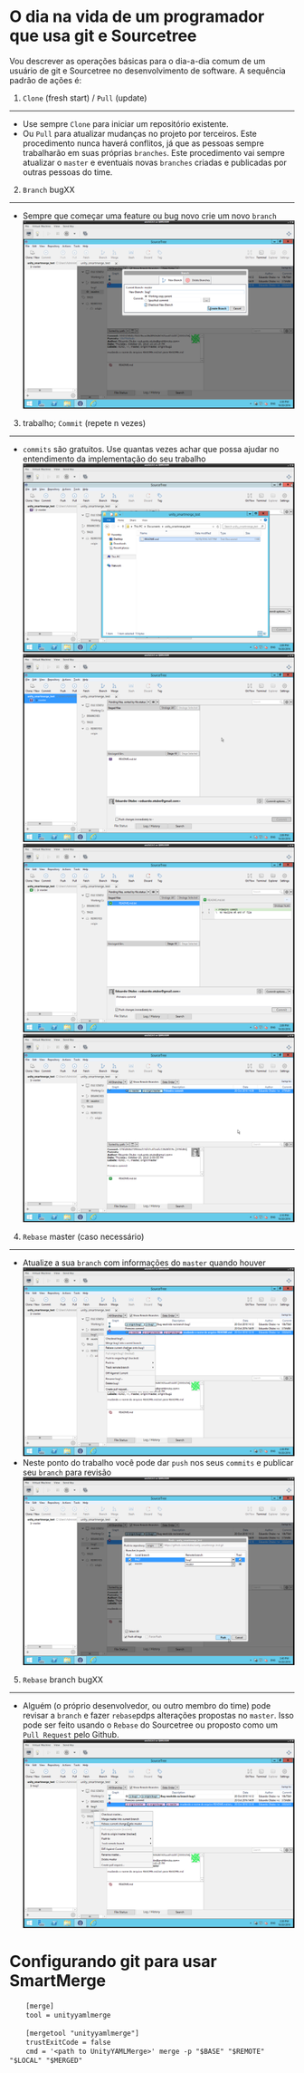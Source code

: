 O dia na vida de um programador que usa git e Sourcetree
===================
Vou descrever as operações básicas para o dia-a-dia comum de um usuário de git e Sourcetree no desenvolvimento de software. A sequência padrão de ações é:
 1. `Clone` (fresh start) / `Pull` (update)
------------------------------------------
- Use sempre `Clone` para iniciar um repositório existente.
- Ou `Pull` para atualizar mudanças no projeto por terceiros. Este procedimento nunca haverá conflitos, já que as pessoas sempre trabalharão em suas próprias `branches`. Este procedimento vai sempre atualizar o `master` e eventuais novas `branches` criadas e publicadas por outras pessoas do time.

 2. `Branch` bugXX
------------------
- Sempre que começar uma feature ou bug novo crie um novo `branch`
![Criando um novo branch](https://raw.githubusercontent.com/otubo/unity_smartmerge_test/master/pictures/branch.png)

 3. trabalho; `Commit` (repete n vezes)
---------------------------------------
- `commits` são gratuitos. Use quantas vezes achar que possa ajudar no entendimento da implementação do seu trabalho
![Primeiro commit](https://raw.githubusercontent.com/otubo/unity_smartmerge_test/master/pictures/primeiro.png)
![Modificações fora do Staging](https://raw.githubusercontent.com/otubo/unity_smartmerge_test/master/pictures/unstaged.png)
![Modificações no Staging](https://raw.githubusercontent.com/otubo/unity_smartmerge_test/master/pictures/staged.png)
![Primeiro commit feito](https://raw.githubusercontent.com/otubo/unity_smartmerge_test/master/pictures/primeiro_commit_overall.png)

 4. `Rebase` master (caso necessário)
-------------------------------------
- Atualize a sua `branch` com informações do `master` quando houver
![Atualizando a sua branch](https://raw.githubusercontent.com/otubo/unity_smartmerge_test/master/pictures/rebase2.png)
- Neste ponto do trabalho você pode dar `push` nos seus `commits` e publicar seu `branch` para revisão
![Publicando alterações pro servidor](https://raw.githubusercontent.com/otubo/unity_smartmerge_test/master/pictures/push.png)

 5. `Rebase` branch bugXX
-------------------------
- Alguém (o próprio desenvolvedor, ou outro membro do time) pode revisar a `branch` e fazer `rebase`pdps alterações propostas no `master`. Isso pode ser feito usando o `Rebase` do Sourcetree ou proposto como um `Pull Request` pelo Github.
![Atualizando o Master](https://raw.githubusercontent.com/otubo/unity_smartmerge_test/master/pictures/rebase1.png)

Configurando git para usar SmartMerge
=====================================
```
    [merge]
    tool = unityyamlmerge

    [mergetool "unityyamlmerge"]
    trustExitCode = false
    cmd = '<path to UnityYAMLMerge>' merge -p "$BASE" "$REMOTE" "$LOCAL" "$MERGED"
```
